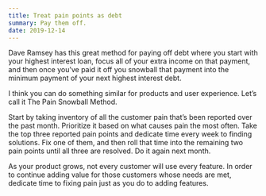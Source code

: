 ```yaml
---
title: Treat pain points as debt
summary: Pay them off.
date: 2019-12-14
---
```


Dave Ramsey has this great method for paying off debt where you start with your highest interest loan, focus all of your extra income on that payment, and then once you’ve paid it off you snowball that payment into the minimum payment of your next highest interest debt.

I think you can do something similar for products and user experience. Let’s call it The Pain Snowball Method.

Start by taking inventory of all the customer pain that’s been reported over the past month. Prioritize it based on what causes pain the most often. Take the top three reported pain points and dedicate time every week to finding solutions. Fix one of them, and then roll that time into the remaining two pain points until all three are resolved. Do it again next month.

As your product grows, not every customer will use every feature. In order to continue adding value for those customers whose needs are met, dedicate time to fixing pain just as you do to adding features.